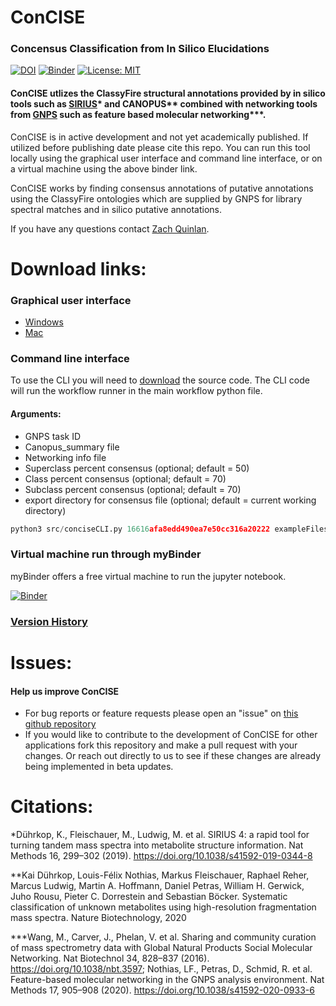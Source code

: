 # ConCISE 
### Concensus Classification from In Silico Elucidations 
[![DOI](https://zenodo.org/badge/366236409.svg)](https://zenodo.org/badge/latestdoi/366236409) [![Binder](https://mybinder.org/badge_logo.svg)](https://mybinder.org/v2/gh/Zquinlan/conCISE/HEAD?labpath=src%2FconciseBinder.ipynb) [![License: MIT](https://img.shields.io/badge/License-MIT-yellow.svg)](https://github.com/Zquinlan/conCISE/blob/master/LICENSE.txt) 
<br>
#### ConCISE utlizes the ClassyFire structural annotations provided by in silico tools such as [SIRIUS](https://bio.informatik.uni-jena.de/software/)* and CANOPUS** combined with networking tools from [GNPS](https://gnps.ucsd.edu/ProteoSAFe/static/gnps-splash.jsp) such as feature based molecular networking***.



ConCISE is in active development and not yet academically published. If utilized before publishing date please cite this repo. You can run this tool locally using the graphical user interface and command line interface, or on a virtual machine using the above binder link.

ConCISE works by finding consensus annotations of putative annotations using the ClassyFire ontologies which are supplied by GNPS for library spectral matches and in silico putative annotations. 

If you have any questions contact [Zach Quinlan](mailto:zquinlan@gmail.com).


# Download links:
### Graphical user interface
- [Windows](https://github.com/Zquinlan/conCISE/releases/download/v1.1.0/conciseGui.exe)
- [Mac](https://github.com/Zquinlan/conCISE/releases/download/v1.1.0/conCISEGui)

### Command line interface
To use the CLI you will need to [download](https://github.com/zquinlan/concise/releases) the source code. The CLI code will run the workflow runner in the main workflow python file.

#### Arguments:
- GNPS task ID
- Canopus_summary file
- Networking info file
- Superclass percent consensus (optional; default = 50)
- Class percent consensus (optional; default = 70)
- Subclass percent consensus (optional; default = 70)
- export directory for consensus file (optional; default = current working directory)

```Python
python3 src/conciseCLI.py 16616afa8edd490ea7e50cc316a20222 exampleFiles/canopus_summary.tsv exampleFiles/Node_info.tsv
```

### Virtual machine run through myBinder
myBinder offers a free virtual machine to run the jupyter notebook.

[![Binder](https://mybinder.org/badge_logo.svg)](https://mybinder.org/v2/gh/Zquinlan/conCISE/HEAD?labpath=src%2FconciseBinder.ipynb)


### [Version History](https://github.com/zquinlan/concise/releases)

# Issues:
#### Help us improve ConCISE

- For bug reports or feature requests please open an "issue" on [this github repository](https://github.com/Zquinlan/conCISE/issues) 
- If you would like to contribute to the development of ConCISE for other applications fork this repository and make a pull request with your changes. Or reach out directly to us to see if these changes are already being implemented in beta updates.

# Citations:

*Dührkop, K., Fleischauer, M., Ludwig, M. et al. SIRIUS 4: a rapid tool for turning tandem mass spectra into metabolite structure information. Nat Methods 16, 299–302 (2019). https://doi.org/10.1038/s41592-019-0344-8

**Kai Dührkop, Louis-Félix Nothias, Markus Fleischauer, Raphael Reher, Marcus Ludwig, Martin A. Hoffmann, Daniel Petras, William H. Gerwick, Juho Rousu, Pieter C. Dorrestein and Sebastian Böcker. Systematic classification of unknown metabolites using high-resolution fragmentation mass spectra. Nature Biotechnology, 2020

***Wang, M., Carver, J., Phelan, V. et al. Sharing and community curation of mass spectrometry data with Global Natural Products Social Molecular Networking. Nat Biotechnol 34, 828–837 (2016). https://doi.org/10.1038/nbt.3597; Nothias, LF., Petras, D., Schmid, R. et al. Feature-based molecular networking in the GNPS analysis environment. Nat Methods 17, 905–908 (2020). https://doi.org/10.1038/s41592-020-0933-6
